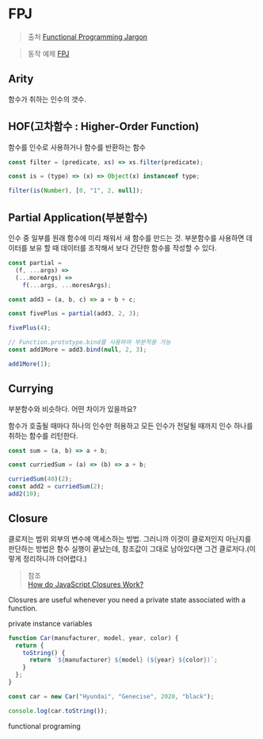 # FPJ

> 출처
> [Functional Programming Jargon](https://github.com/sphilee/functional-programming-jargon)

> 동작 예제
> [FPJ](https://codesandbox.io/s/fpj-ou9u1)

## Arity

함수가 취하는 인수의 갯수.

## HOF(고차함수 : Higher-Order Function)

함수를 인수로 사용하거나 함수를 반환하는 함수

```javascript
const filter = (predicate, xs) => xs.filter(predicate);

const is = (type) => (x) => Object(x) instanceof type;

filter(is(Number), [0, "1", 2, null]);
```

## Partial Application(부분함수)

인수 중 일부를 원래 함수에 미리 채워서 새 함수를 만드는 것.
부분함수를 사용하면 데이터를 보유 할 때 데이터를 조작해서 보다 간단한 함수를 작성할 수 있다.

```javascript
const partial =
  (f, ...args) =>
  (...moreArgs) =>
    f(...args, ...moresArgs);

const add3 = (a, b, c) => a + b + c;

const fivePlus = partial(add3, 2, 3);

fivePlus(4);

// Function.prototype.bind를 사용하여 부분적용 가능
const add1More = add3.bind(null, 2, 3);

add1More(1);
```

## Currying

부분함수와 비슷하다. 어떤 차이가 있을까요?

함수가 호출될 때마다 하나의 인수만 허용하고 모든 인수가 전달될 때까지 인수 하나를 취하는 함수를 리턴한다.

```javascript
const sum = (a, b) => a + b;

const curriedSum = (a) => (b) => a + b;

curriedSum(40)(2);
const add2 = curriedSum(2);
add2(10);
```

## Closure

클로저는 범위 외부의 변수에 액세스하는 방법.
그러니까 이것이 클로저인지 아닌지를 판단하는 방법은 함수 실행이 끝났는데, 참조값이 그대로 남아있다면 그건 클로저다.(이렇게 정리하니까 더어렵다.)

> 참조  
> [How do JavaScript Closures Work?](https://stackoverflow.com/questions/111102/how-do-javascript-closures-work)

Closures are useful whenever you need a private state associated with a function.

private instance variables

```javascript
function Car(manufacturer, model, year, color) {
  return {
    toString() {
      return `${manufacturer} ${model} (${year} ${color})`;
    }
  };
}

const car = new Car("Hyundai", "Genecise", 2020, "black");

console.log(car.toString());
```

functional programing

```javascript

```
